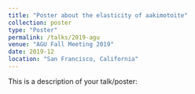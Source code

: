 ```yaml
---
title: "Poster about the elasticity of aakimotoite"
collection: poster
type: "Poster"
permalink: /talks/2019-agu
venue: "AGU Fall Meeting 2019"
date: 2019-12
location: "San Francisco, California"
---
```


This is a description of your talk/poster:

